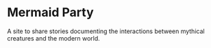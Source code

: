 # Mermaid Party

A site to share stories documenting the interactions between mythical creatures and the modern world.
